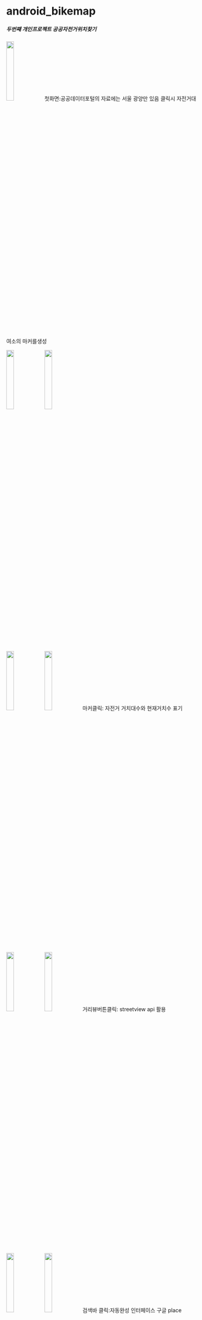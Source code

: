 # android_bikemap

##### 두번째 개인프로젝트 공공자전거위치찾기
<img src="https://user-images.githubusercontent.com/48806275/129466845-80a65fa2-28ef-4bcb-811e-dbfe06de4875.png " width="20%" height="20%"/>첫화면:공공데이터포털의 자료에는 서울 광양만 있음
클릭시  자전거대여소의 마커를생성

<img src="https://user-images.githubusercontent.com/48806275/129466846-0d1f6742-e6e0-4208-9c1f-e4c14055304c.png " width="20%" height="20%"/><img src="https://user-images.githubusercontent.com/48806275/129467571-e34fc158-a4f3-443c-9e13-258a6c1ee9e1.png " width="20%" height="20%"/>

<img src="https://user-images.githubusercontent.com/48806275/129466847-7f808f50-d6c4-416a-9b37-75100b0a40cb.png " width="20%" height="20%"/><img src="https://user-images.githubusercontent.com/48806275/129466829-1bbaa385-c1fd-4339-8487-32c94bf595ea.png " width="20%" height="20%"/>마커클릭: 자전거 거치대수와 현재거치수 표기

<img src="https://user-images.githubusercontent.com/48806275/129466831-a587b658-5337-4315-805c-e29b661c9520.png " width="20%" height="20%"/><img src="https://user-images.githubusercontent.com/48806275/129466832-d011cee2-db59-4d82-b43f-83564fca0fef.png " width="20%" height="20%"/>거리뷰버튼클릭: streetview api 활용

<img src="https://user-images.githubusercontent.com/48806275/129466833-8e83b37d-831c-4306-a0b7-377c93b9f931.png " width="20%" height="20%"/><img src="https://user-images.githubusercontent.com/48806275/129467408-2a96e15e-45a0-4de9-800c-9903d2b8ae0d.png " width="20%" height="20%"/>검색바 클릭:자동완성 인터페이스 구글 place autocomplete 활용


<img src="https://user-images.githubusercontent.com/48806275/129466835-82fbaaf2-f7af-4705-ae0a-dc79d8a28f72.png " width="20%" height="20%"/>검색: 해당좌표에 마커생성 마커정보는 google map api에서 받음

<img src="https://user-images.githubusercontent.com/48806275/129466836-16406ac9-32d9-4568-8077-6eb147ef6a56.png " width="20%" height="20%"/>검색마커의 거리뷰버튼클릭: streetview google api 에서 받음

<img src="https://user-images.githubusercontent.com/48806275/129466837-b81387e8-b787-44f9-9a78-a0b77e2733e5.png " width="20%" height="20%"/><img src="https://user-images.githubusercontent.com/48806275/129466839-80d07040-478c-474b-8712-39c82fb8b6ff.png " width="20%" height="20%"/>검색마커의 사진버튼클릭: google map api의 사진들을 받아서 출력

<img src="https://user-images.githubusercontent.com/48806275/129466840-805d5230-9fef-48e7-8cb2-786ee5591638.png " width="20%" height="20%"/>전화버튼클릭
<img src="https://user-images.githubusercontent.com/48806275/129466841-ec60cc5b-98f0-4507-8fe7-72ae52124dff.png " width="20%" height="20%"/>홈페이지버튼클릭

<img src="https://user-images.githubusercontent.com/48806275/129466842-0e470690-bb6e-4c17-b311-e0dc62e2ba67.png " width="20%" height="20%"/>맵 아무곳에 클릭: 큰 마커생성 geocoder활용


<img src="https://user-images.githubusercontent.com/48806275/129466843-c9613df8-61b8-41ca-91fa-67d50961a5e0.png " width="20%" height="20%"/>마커클릭: 사진은 place api에서받음
<img src="https://user-images.githubusercontent.com/48806275/129466844-d5a41889-3ab1-411c-8584-8dcc46d45afb.png " width="20%" height="20%"/>마커 주변사진버튼클릭: 주변 도시의 사진을 place api를 활용


<img src="https://user-images.githubusercontent.com/48806275/129601438-0491197c-ac61-4ac5-8145-1fef7d8c0ca7.png" width="20%" height="20%"/>해당 마커의 사진 api에 없다는 오류 나올시
 
